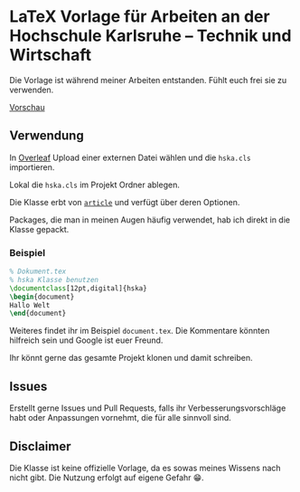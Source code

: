 # LaTeX Vorlage für Arbeiten an der Hochschule Karlsruhe – Technik und Wirtschaft

Die Vorlage ist während meiner Arbeiten entstanden. Fühlt euch frei sie zu verwenden.

[Vorschau](https://github.com/ocjojo/hska-latex-template/blob/master/document.pdf)

## Verwendung

In [Overleaf](https://de.overleaf.com) Upload einer externen Datei wählen und die `hska.cls` importieren.

Lokal die `hska.cls` im Projekt Ordner ablegen.

Die Klasse erbt von [`article`](https://ctan.org/pkg/article) und verfügt über deren Optionen.

Packages, die man in meinen Augen häufig verwendet, hab ich direkt in die Klasse gepackt.

### Beispiel

```latex
% Dokument.tex
% hska Klasse benutzen
\documentclass[12pt,digital]{hska}
\begin{document}
Hallo Welt
\end{document}
```

Weiteres findet ihr im Beispiel `document.tex`. Die Kommentare könnten hilfreich sein und Google ist euer Freund.

Ihr könnt gerne das gesamte Projekt klonen und damit schreiben.

## Issues

Erstellt gerne Issues und Pull Requests, falls ihr Verbesserungsvorschläge habt oder Anpassungen vornehmt, die für alle sinnvoll sind.

## Disclaimer

Die Klasse ist keine offizielle Vorlage, da es sowas meines Wissens nach nicht gibt.
Die Nutzung erfolgt auf eigene Gefahr 😁.
